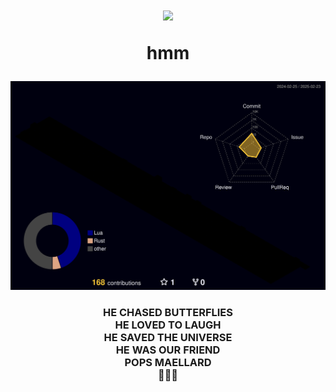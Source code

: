 <!---
slm :D
--->
<h1 align="center">
<!--   <img src="https://github.com/user-attachments/assets/22f46779-5496-4e58-ba38-afdc11b2c087"/> -->
<!--  <img style="width:50%" src="https://github.com/user-attachments/assets/adb7d79d-c240-41b3-aee7-bb5ae5a47d8e"/> -->
<img style="width:50%" src="https://github.com/user-attachments/assets/10616523-4e57-4e5e-ad81-59f707b271cd"/>


<!--   me koder &lt;&sol;&gt;
  <img src="https://cdn.discordapp.com/emojis/1073646643703971913.webp?size=48&quality=lossless"/> -->
  <p align="center">hmm</p>
</h1>
<img src="/profile-3d-contrib/profile-night-rainbow.svg"/>
<!--
<p align="center">
    <img src="https://leetcard.jacoblin.cool/MiragaAliyev?theme=dark&font=Fira%20Mono&ext=heatmap" alt="LeetCode Stats">
</p>
<h3 align="center">
    my shameful leetcode stats ese
    <img src="https://cdn.discordapp.com/emojis/1230607672261349567.gif?size=32&quality=lossless" >
    <img src="https://cdn.discordapp.com/emojis/750926380077809686.webp?size=32&quality=lossless" >
</h3>
-->
<h3 align="center">
    HE CHASED BUTTERFLIES<br>
    HE LOVED TO LAUGH<br>
    HE SAVED THE UNIVERSE<br>
    HE WAS OUR FRIEND<br>
    POPS MAELLARD<br>
    💐💐💐
</h3>


